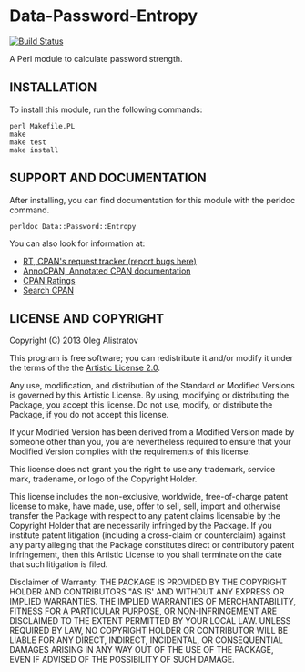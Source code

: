 # Data-Password-Entropy
[![Build Status](https://travis-ci.org/alistratov/data-password-entropy.png?branch=master)](https://travis-ci.org/alistratov/data-password-entropy)

A Perl module to calculate password strength.

## INSTALLATION

To install this module, run the following commands:

	perl Makefile.PL
	make
	make test
	make install

## SUPPORT AND DOCUMENTATION

After installing, you can find documentation for this module with the
perldoc command.

	perldoc Data::Password::Entropy

You can also look for information at:
 * [RT, CPAN's request tracker (report bugs here)](http://rt.cpan.org/NoAuth/Bugs.html?Dist=Data-Password-Entropy)
 * [AnnoCPAN, Annotated CPAN documentation](http://annocpan.org/dist/Data-Password-Entropy)
 * [CPAN Ratings](http://cpanratings.perl.org/d/Data-Password-Entropy)
 * [Search CPAN](http://search.cpan.org/dist/Data-Password-Entropy/)

## LICENSE AND COPYRIGHT

Copyright (C) 2013 Oleg Alistratov

This program is free software; you can redistribute it and/or modify it
under the terms of the the [Artistic License 2.0](http://www.perlfoundation.org/artistic_license_2_0).

Any use, modification, and distribution of the Standard or Modified
Versions is governed by this Artistic License. By using, modifying or
distributing the Package, you accept this license. Do not use, modify,
or distribute the Package, if you do not accept this license.

If your Modified Version has been derived from a Modified Version made
by someone other than you, you are nevertheless required to ensure that
your Modified Version complies with the requirements of this license.

This license does not grant you the right to use any trademark, service
mark, tradename, or logo of the Copyright Holder.

This license includes the non-exclusive, worldwide, free-of-charge
patent license to make, have made, use, offer to sell, sell, import and
otherwise transfer the Package with respect to any patent claims
licensable by the Copyright Holder that are necessarily infringed by the
Package. If you institute patent litigation (including a cross-claim or
counterclaim) against any party alleging that the Package constitutes
direct or contributory patent infringement, then this Artistic License
to you shall terminate on the date that such litigation is filed.

Disclaimer of Warranty: THE PACKAGE IS PROVIDED BY THE COPYRIGHT HOLDER
AND CONTRIBUTORS "AS IS' AND WITHOUT ANY EXPRESS OR IMPLIED WARRANTIES.
THE IMPLIED WARRANTIES OF MERCHANTABILITY, FITNESS FOR A PARTICULAR
PURPOSE, OR NON-INFRINGEMENT ARE DISCLAIMED TO THE EXTENT PERMITTED BY
YOUR LOCAL LAW. UNLESS REQUIRED BY LAW, NO COPYRIGHT HOLDER OR
CONTRIBUTOR WILL BE LIABLE FOR ANY DIRECT, INDIRECT, INCIDENTAL, OR
CONSEQUENTIAL DAMAGES ARISING IN ANY WAY OUT OF THE USE OF THE PACKAGE,
EVEN IF ADVISED OF THE POSSIBILITY OF SUCH DAMAGE.
